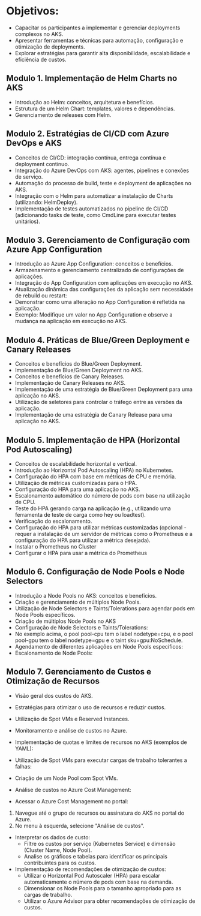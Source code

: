 # Objetivos:

-	Capacitar os participantes a implementar e gerenciar deployments complexos no AKS.
-	Apresentar ferramentas e técnicas para automação, configuração e otimização de deployments.
-	Explorar estratégias para garantir alta disponibilidade, escalabilidade e eficiência de custos.


## Modulo 1.	Implementação de Helm Charts no AKS

 -	Introdução ao Helm: conceitos, arquitetura e benefícios.
 -	Estrutura de um Helm Chart: templates, valores e dependências.
 -	Gerenciamento de releases com Helm.

## Modulo 2.	Estratégias de CI/CD com Azure DevOps e AKS

 - Conceitos de CI/CD: integração contínua, entrega contínua e deployment contínuo.
 - Integração do Azure DevOps com AKS: agentes, pipelines e conexões de serviço.
 - Automação do processo de build, teste e deployment de aplicações no AKS.
 - Integração com o Helm para automatizar a instalação de Charts (utilizando: HelmDeploy).
 - Implementação de testes automatizados no pipeline de CI/CD (adicionando tasks de teste, como CmdLine para executar testes unitários).

## Modulo 3.	Gerenciamento de Configuração com Azure App Configuration

 -	Introdução ao Azure App Configuration: conceitos e benefícios.
 -	Armazenamento e gerenciamento centralizado de configurações de aplicações.
 -	Integração do App Configuration com aplicações em execução no AKS.
 -	Atualização dinâmica das configurações da aplicação sem necessidade de rebuild ou restart:
 -	Demonstrar como uma alteração no App Configuration é refletida na aplicação.
 -	Exemplo: Modifique um valor no App Configuration e observe a mudança na aplicação em execução no AKS.

## Modulo 4.	Práticas de Blue/Green Deployment e Canary Releases

 -	Conceitos e benefícios do Blue/Green Deployment.
 -	Implementação de Blue/Green Deployment no AKS.
 -	Conceitos e benefícios de Canary Releases.
 -	Implementação de Canary Releases no AKS.
 -	Implementação de uma estratégia de Blue/Green Deployment para uma aplicação no AKS.
 -	Utilização de seletores para controlar o tráfego entre as versões da aplicação.
 -	Implementação de uma estratégia de Canary Release para uma aplicação no AKS.

## Modulo 5.	Implementação de HPA (Horizontal Pod Autoscaling)
 -	Conceitos de escalabilidade horizontal e vertical.
 -	Introdução ao Horizontal Pod Autoscaling (HPA) no Kubernetes.
 -	Configuração do HPA com base em métricas de CPU e memória.
 -	Utilização de métricas customizadas para o HPA.
 -	Configuração do HPA para uma aplicação no AKS.
 -	Escalonamento automático do número de pods com base na utilização de CPU.
 -	Teste do HPA gerando carga na aplicação (e.g., utilizando uma ferramenta de teste de carga como hey ou loadtest).
 -	Verificação do escalonamento.
 -	Configuração do HPA para utilizar métricas customizadas (opcional -
    requer a instalação de um servidor de métricas como o Prometheus e a configuração do HPA para utilizar a métrica desejada).
 -	Instalar o Prometheus no Cluster
 -	Configurar o HPA para usar a métrica do Prometheus

## Modulo 6.	Configuração de Node Pools e Node Selectors
 -	Introdução a Node Pools no AKS: conceitos e benefícios.
 -	Criação e gerenciamento de múltiplos Node Pools.
 -	Utilização de Node Selectors e Taints/Tolerations para agendar pods em Node Pools específicos.
 -	Criação de múltiplos Node Pools no AKS
 -	Configuração de Node Selectors e Taints/Tolerations:
 -	No exemplo acima, o pool pool-cpu tem o label nodetype=cpu, e o pool pool-gpu tem o label nodetype=gpu e o taint sku=gpu:NoSchedule.
 -	Agendamento de diferentes aplicações em Node Pools específicos:
 -	Escalonamento de Node Pools:

## Modulo 7.	Gerenciamento de Custos e Otimização de Recursos
 -	Visão geral dos custos do AKS.
 -	Estratégias para otimizar o uso de recursos e reduzir custos.
 -	Utilização de Spot VMs e Reserved Instances.
 -	Monitoramento e análise de custos no Azure.
 -	Implementação de quotas e limites de recursos no AKS (exemplos de YAML):
 -	Utilização de Spot VMs para executar cargas de trabalho tolerantes a falhas:
 -	Criação de um Node Pool com Spot VMs.

 -	Análise de custos no Azure Cost Management:
 -	Acessar o Azure Cost Management no portal:
  1.	Navegue até o grupo de recursos ou assinatura do AKS no portal do Azure.
  2.	No menu à esquerda, selecione "Análise de custos".
 -	Interpretar os dados de custo:
    -	Filtre os custos por serviço (Kubernetes Service) e dimensão (Cluster Name, Node Pool).
    -	Analise os gráficos e tabelas para identificar os principais contribuintes para os custos.
 -	Implementação de recomendações de otimização de custos:
    -	Utilizar o Horizontal Pod Autoscaler (HPA) para escalar automaticamente o número de pods com base na demanda.
    -	Dimensionar os Node Pools para o tamanho apropriado para as cargas de trabalho.
    -	Utilizar o Azure Advisor para obter recomendações de otimização de custos.










